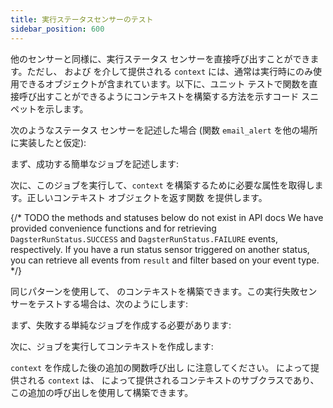 ```yaml
---
title: 実行ステータスセンサーのテスト
sidebar_position: 600
---
```


他のセンサーと同様に、実行ステータス センサーを直接呼び出すことができます。ただし、<PyObject section="schedules-sensors" module="dagster" object="run_status_sensor" /> および <PyObject section="schedules-sensors" module="dagster" object="run_failure_sensor" /> を介して提供される `context` には、通常は実行時にのみ使用できるオブジェクトが含まれています。以下に、ユニット テストで関数を直接呼び出すことができるようにコンテキストを構築する方法を示すコード スニペットを示します。

次のようなステータス センサーを記述した場合 (関数 `email_alert` を他の場所に実装したと仮定):


<CodeExample path="docs_snippets/docs_snippets/concepts/partitions_schedules_sensors/sensors/sensor_alert.py" startAfter="start_simple_success_sensor" endBefore="end_simple_success_sensor" />

まず、成功する簡単なジョブを記述します:

<CodeExample path="docs_snippets/docs_snippets/concepts/partitions_schedules_sensors/sensors/sensor_alert.py" startAfter="start_run_status_sensor_testing_with_context_setup" endBefore="end_run_status_sensor_testing_with_context_setup" />

次に、このジョブを実行して、`context` を構築するために必要な属性を取得します。正しいコンテキスト オブジェクトを返す関数 <PyObject section="schedules-sensors" module="dagster" object="build_run_status_sensor_context" /> を提供します。

<CodeExample path="docs_snippets/docs_snippets/concepts/partitions_schedules_sensors/sensors/sensor_alert.py" startAfter="start_run_status_sensor_testing_marker" endBefore="end_run_status_sensor_testing_marker" />

{/* TODO the methods and statuses below do not exist in API docs
We have provided convenience functions <PyObject section="execution" module="dagster" object="ExecuteInProcessResult" method="get_job_success_event" /> and <PyObject section="execution" module="dagster" object="ExecuteInProcessResult" method="get_job_failure_event" /> for retrieving `DagsterRunStatus.SUCCESS` and `DagsterRunStatus.FAILURE` events, respectively. If you have a run status sensor triggered on another status, you can retrieve all events from `result` and filter based on your event type.
*/}

同じパターンを使用して、<PyObject section="schedules-sensors" module="dagster" object="run_failure_sensor" /> のコンテキストを構築できます。この実行失敗センサーをテストする場合は、次のようにします:

<CodeExample path="docs_snippets/docs_snippets/concepts/partitions_schedules_sensors/sensors/sensor_alert.py" startAfter="start_simple_fail_sensor" endBefore="end_simple_fail_sensor" />

まず、失敗する単純なジョブを作成する必要があります:

<CodeExample path="docs_snippets/docs_snippets/concepts/partitions_schedules_sensors/sensors/sensor_alert.py" startAfter="start_failure_sensor_testing_with_context_setup" endBefore="end_failure_sensor_testing_with_context_setup" />

次に、ジョブを実行してコンテキストを作成します:

<CodeExample path="docs_snippets/docs_snippets/concepts/partitions_schedules_sensors/sensors/sensor_alert.py" startAfter="start_alert_sensor_testing_with_context_marker" endBefore="end_alert_sensor_testing_with_context_marker" />

`context` を作成した後の追加の関数呼び出し <PyObject section="schedules-sensors" module="dagster" object="RunStatusSensorContext" method="for_run_failure" /> に注意してください。 <PyObject section="schedules-sensors" module="dagster" object="run_failure_sensor" /> によって提供される `context` は、 <PyObject section="schedules-sensors" module="dagster" object="run_status_sensor" /> によって提供されるコンテキストのサブクラスであり、この追加の呼び出しを使用して構築できます。
